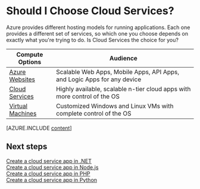 <properties 
	pageTitle="Is Cloud Services on Azure the compute option I want?" 
	description="Learn about Azure compute hosting options and how they work: Azure Websites, Cloud Services, and Virtual Machines" 
	services="cloud-services"
    documentationCenter=""
	authors="Thraka" 
	manager="timlt"/>

<tags
	ms.service="multiple"
	ms.date="09/01/2015"
	wacn.date=""/>

# Should I Choose Cloud Services?

Azure provides different hosting models for running applications. Each one provides a different set of services, so which one you choose depends on exactly what you're trying to do. Is Cloud Services the choice for you?

| Compute Options    | Audience   |
| ------------------ | --------   |
| [Azure Websites]     | Scalable Web Apps, Mobile Apps, API Apps, and Logic Apps for any device |
| [Cloud Services]   | Highly available, scalable n-tier cloud apps with more control of the OS |
| [Virtual Machines] | Customized Windows and Linux VMs with complete control of the OS |


[AZURE.INCLUDE [content](../includes/cloud-services-choose-me-content.md)]


## Next steps
[Create a cloud service app in .NET](/documentation/articles/cloud-services-dotnet-get-started)<br/>
[Create a cloud service app in Node.js](/documentation/articles/cloud-services-nodejs-develop-deploy-app)<br/>
[Create a cloud service app in PHP](/documentation/articles/cloud-services-php-create-web-role)<br/>
[Create a cloud service app in Python](/documentation/articles/cloud-services-python-ptvs)<br/>

[Azure Websites]: /documentation/services/web-sites
[Virtual Machines]: /documentation/articles/virtual-machines-about
[Cloud Services]: #tellmecs 